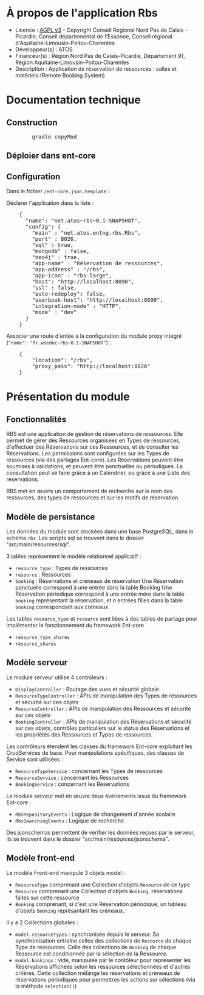 # À propos de l'application Rbs

* Licence : [AGPL v3](http://www.gnu.org/licenses/agpl.txt) - Copyright Conseil Régional Nord Pas de Calais - Picardie, Conseil départemental de l'Essonne, Conseil régional d'Aquitaine-Limousin-Poitou-Charentes
* Développeur(s) : ATOS
* Financeur(s) : Région Nord Pas de Calais-Picardie,  Département 91, Région Aquitaine-Limousin-Poitou-Charentes
* Description : Application de réservation de ressources : salles et matériels.(Remote Booking System)

# Documentation technique
## Construction

<pre>
		gradle copyMod
</pre>

## Déploier dans ent-core


## Configuration

Dans le fichier `/ent-core.json.template` :


Déclarer l'application dans la liste :
<pre>
	{
      "name": "net.atos~rbs~0.1-SNAPSHOT",
      "config": {
        "main" : "net.atos.entng.rbs.Rbs",
        "port" : 8026,
        "sql" : true,
        "mongodb" : false,
        "neo4j" : true,
        "app-name" : "Réservation de ressources",
        "app-address" : "/rbs",
        "app-icon" : "rbs-large",
        "host": "http://localhost:8090",
        "ssl" : false,
        "auto-redeploy": false,
        "userbook-host": "http://localhost:8090",
        "integration-mode" : "HTTP",
        "mode" : "dev"
      }
    }
</pre>


Associer une route d'entée à la configuration du module proxy intégré (`"name": "fr.wseduc~rbs~0.1-SNAPSHOT"`) :
<pre>
	{
		"location": "/rbs",
		"proxy_pass": "http://localhost:8026"
	}
</pre>


# Présentation du module

## Fonctionnalités

RBS est une application de gestion de réservations de ressources.
Elle permet de gérer des Ressources organisées en Types de ressources, d'effectuer des Réservations sur ces Ressources, et de consulter les Réservations.
Les permissions sont configurées sur les Types de ressources (via des partages Ent-core). Les Réservations peuvent être soumises à validations, et peuvent être ponctuelles ou périodiques.
La consultation peut se faire grâce à un Calendrier, ou grâce à une Liste des réservations.

RBS met en œuvre un comportement de recherche sur le nom des ressources, des types de ressources et sur les motifs de réservation.

## Modèle de persistance

Les données du module sont stockées dans une base PostgreSQL, dans le schéma `rbs`.
Les scripts sql se trouvent dans le dossier "src/main/resources/sql".

3 tables représentent le modèle relationnel applicatif :
 * `resource_type` : Types de ressources
 * `resource` : Ressources
 * `booking` : Réservations et créneaux de réservation
Une Réservation ponctuelle correspond à une entrée dans la table Booking
Une Réservation périodique correspond à une entrée mère dans la table `booking` représentant la réservation, et n entrées filles dans la table `booking` correspondant aux créneaux

Les tables `resource_type` et `resource` sont liées à des tables de partage pour implémenter le fonctionnement du framework Ent-core
 * `resource_type_shares`
 * `resource_shares`


## Modèle serveur

Le module serveur utilise 4 contrôleurs :
 * `DisplayController` : Routage des vues et sécurité globale
 * `ResourceTypeController` : APIs de manipulation des Types de ressources et sécurité sur ces objets
 * `ResourceController` : APIs de manipulation des Ressources et sécurité sur ces objets
 * `BookingController` : APIs de manipulation des Réservations et sécurité sur ces objets, contrôles particuliers sur le status des Réservations et les propriétés des Ressources et Types de ressources.

Les contrôleurs étendent les classes du framework Ent-core exploitant les CrudServices de base.
Pour manipulations spécifiques, des classes de Service sont utilisées :
 * `ResourceTypeService` : concernant les Types de ressources
 * `ResourceService` : concernant les Ressources
 * `BookingService` : concernant les Réservations

Le module serveur met en œuvre deux évènements issus du framework Ent-core :

* `RbsRepositoryEvents` : Logique de changement d'année scolaire
* `RbsSearchingEvents` : Logique de recherche

Des jsonschemas permettent de vérifier les données reçues par le serveur, ils se trouvent dans le dossier "src/main/resources/jsonschema".

## Modèle front-end

Le modèle Front-end manipule 3 objets model :
 * `ResourceType` comprenant une Collection d'objets `Resource` de ce type
 * `Resource` comprenant une Collection d'objets `Booking`, réservations faites sur cette ressource
 * `Booking` comprenant, si c'est une Réservation périodique, un tableau d'objets `Booking` représantant les créneaux.

Il y a 2 Collections globales :
 * `model.resourceTypes` : synchronisée depuis le serveur. Sa synchronisation entraîne celles des collections de `Resource` de chaque Type de ressources. Celle des collections de `Booking` de chaque Ressource est conditionnée par la sélection de la Ressource.
 * `model.bookings` : vide, manipulée par le contôleur pour représenter les Réservations affichées selon les ressources sélectionnées et d'autres critères. Cette collection mélange les réservations et créneaux de réservations périodiques pour permettres les actions sur sélections (via la méthode `selection()`)
 
